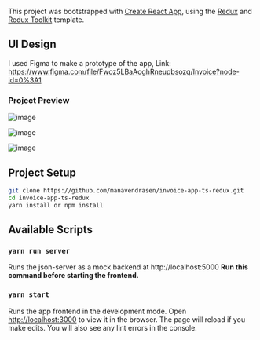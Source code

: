 This project was bootstrapped with [Create React App](https://github.com/facebook/create-react-app), using the [Redux](https://redux.js.org/) and [Redux Toolkit](https://redux-toolkit.js.org/) template.

## UI Design

I used Figma to make a prototype of the app,
Link: https://www.figma.com/file/Fwoz5LBaAoghRneupbsozq/Invoice?node-id=0%3A1

### Project Preview

![image](https://user-images.githubusercontent.com/26283488/123274508-3254fe00-d521-11eb-8d19-be34986e423e.png)

![image](https://user-images.githubusercontent.com/26283488/123274559-40a31a00-d521-11eb-9cef-8748414daac7.png)

![image](https://user-images.githubusercontent.com/26283488/123274619-4e589f80-d521-11eb-9669-6e73a1e4ac88.png)

## Project Setup

```bash
git clone https://github.com/manavendrasen/invoice-app-ts-redux.git
cd invoice-app-ts-redux
yarn install or npm install
```

## Available Scripts

### `yarn run server`

Runs the json-server as a mock backend at http://localhost:5000
**Run this command before starting the frontend.**

### `yarn start`

Runs the app frontend in the development mode.
Open [http://localhost:3000](http://localhost:3000) to view it in the browser.
The page will reload if you make edits.
You will also see any lint errors in the console.
